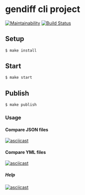 # gendiff cli project

[![Maintainability](https://api.codeclimate.com/v1/badges/aa43c639da90ea84356d/maintainability)](https://codeclimate.com/github/dim2k2006/project-lvl2-s463/maintainability)
[![Build Status](https://travis-ci.org/dim2k2006/project-lvl2-s463.svg?branch=master)](https://travis-ci.org/dim2k2006/project-lvl2-s463)

## Setup

```sh
$ make install
```

## Start

```sh
$ make start
```

## Publish

```sh
$ make publish
```

### Usage

#### Compare JSON files

[![asciicast](https://asciinema.org/a/Cp2j5LnzndpeAjMHCzQHq80OO.svg)](https://asciinema.org/a/Cp2j5LnzndpeAjMHCzQHq80OO)

#### Compare YML files

[![asciicast](https://asciinema.org/a/YU5YQrFb2TIDG34scn69WqxQc.svg)](https://asciinema.org/a/YU5YQrFb2TIDG34scn69WqxQc)

##### Help

[![asciicast](https://asciinema.org/a/o1fW2RfqiufRqGzEuNjATpTNy.svg)](https://asciinema.org/a/o1fW2RfqiufRqGzEuNjATpTNy)
